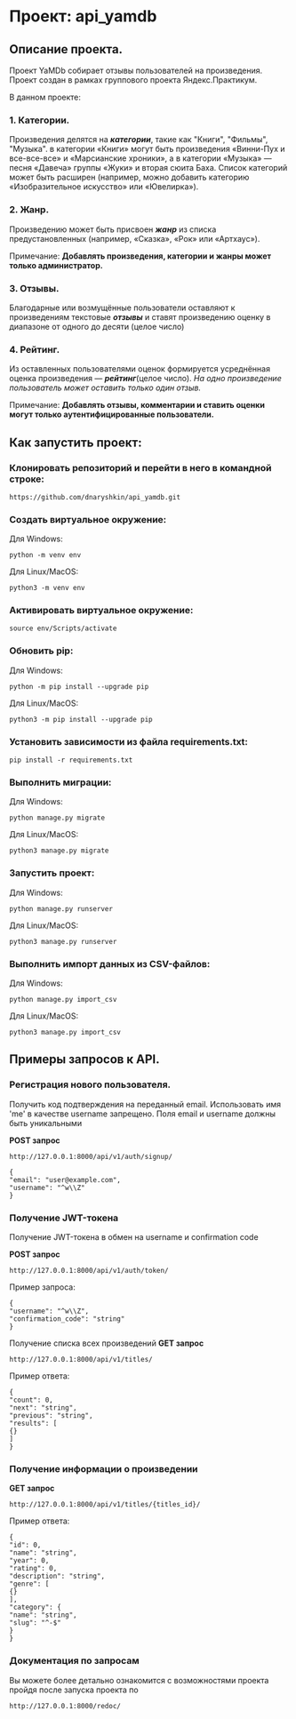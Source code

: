 # Проект: api_yamdb

## Описание проекта.
Проект YaMDb собирает отзывы пользователей на произведения. 
Проект создан в рамках группового проекта Яндекс.Практикум.

В данном проекте:
### 1. Категории.
Произведения делятся на **_категории_**, такие как "Книги", "Фильмы",
"Музыка". в категории «Книги» могут быть произведения «Винни-Пух и все-все-все»
и «Марсианские хроники», а в категории «Музыка» — песня «Давеча» группы «Жуки» 
и вторая сюита Баха. Список категорий может быть расширен (например, можно 
добавить категорию «Изобразительное искусство» или «Ювелирка»).

### 2. Жанр.
Произведению может быть присвоен **_жанр_** из списка предустановленных 
(например, «Сказка», «Рок» или «Артхаус»). 

Примечание:
**Добавлять произведения, категории и жанры может только
администратор.**

### 3. Отзывы.
Благодарные или возмущённые пользователи оставляют к произведениям текстовые
**_отзывы_** и ставят произведению оценку в диапазоне от одного до десяти (целое
число)

### 4. Рейтинг.
 Из оставленных пользователями оценок формируется усреднённая оценка
 произведения — **_рейтинг_**(целое число). _На одно произведение пользователь может
 оставить только один отзыв._

Примечание:
**Добавлять отзывы, комментарии и ставить оценки могут только аутентифицированные
пользователи.**


## Как запустить проект:
### Клонировать репозиторий и перейти в него в командной строке:

~~~
https://github.com/dnaryshkin/api_yamdb.git
~~~

### Cоздать виртуальное окружение:

Для Windows:
~~~
python -m venv env
~~~
Для Linux/MacOS:
~~~
python3 -m venv env
~~~
### Активировать виртуальное окружение:
~~~
source env/Scripts/activate
~~~
### Обновить pip:

Для Windows:
~~~
python -m pip install --upgrade pip
~~~
Для Linux/MacOS:
~~~
python3 -m pip install --upgrade pip
~~~

### Установить зависимости из файла requirements.txt:
~~~
pip install -r requirements.txt
~~~
### Выполнить миграции:

Для Windows:
~~~
python manage.py migrate
~~~
Для Linux/MacOS:
~~~
python3 manage.py migrate
~~~

### Запустить проект:

Для Windows:
~~~
python manage.py runserver
~~~
Для Linux/MacOS:
~~~
python3 manage.py runserver
~~~

### Выполнить импорт данных из CSV-файлов:

Для Windows:
~~~
python manage.py import_csv
~~~
Для Linux/MacOS:
~~~
python3 manage.py import_csv
~~~

## Примеры запросов к API.

### Регистрация нового пользователя.
Получить код подтверждения на переданный email.
Использовать имя 'me' в качестве username запрещено. Поля email и username должны быть уникальными

**POST запрос**
~~~
http://127.0.0.1:8000/api/v1/auth/signup/
~~~

~~~
{
"email": "user@example.com",
"username": "^w\\Z"
}
~~~
### Получение JWT-токена
Получение JWT-токена в обмен на username и confirmation code

**POST запрос**
~~~
http://127.0.0.1:8000/api/v1/auth/token/
~~~
Пример запроса:
~~~
{
"username": "^w\\Z",
"confirmation_code": "string"
}
~~~

Получение списка всех произведений
**GET запрос**
~~~
http://127.0.0.1:8000/api/v1/titles/
~~~
Пример ответа:
~~~
{
"count": 0,
"next": "string",
"previous": "string",
"results": [
{}
]
}
~~~
### Получение информации о произведении
**GET запрос**
~~~
http://127.0.0.1:8000/api/v1/titles/{titles_id}/
~~~
Пример ответа:
~~~
{
"id": 0,
"name": "string",
"year": 0,
"rating": 0,
"description": "string",
"genre": [
{}
],
"category": {
"name": "string",
"slug": "^-$"
}
}
~~~

### Документация по запросам
Вы можете более детально ознакомится с возможностями проекта пройдя после запуска проекта по
~~~
http://127.0.0.1:8000/redoc/
~~~